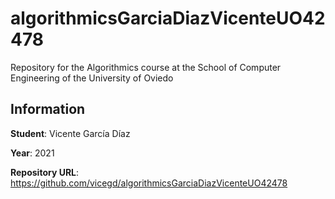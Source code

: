 # algorithmicsGarciaDiazVicenteUO42478
Repository for the Algorithmics course at the School of Computer Engineering of the University of Oviedo

## Information
**Student**: Vicente García Díaz

**Year**: 2021

**Repository URL**: https://github.com/vicegd/algorithmicsGarciaDiazVicenteUO42478

